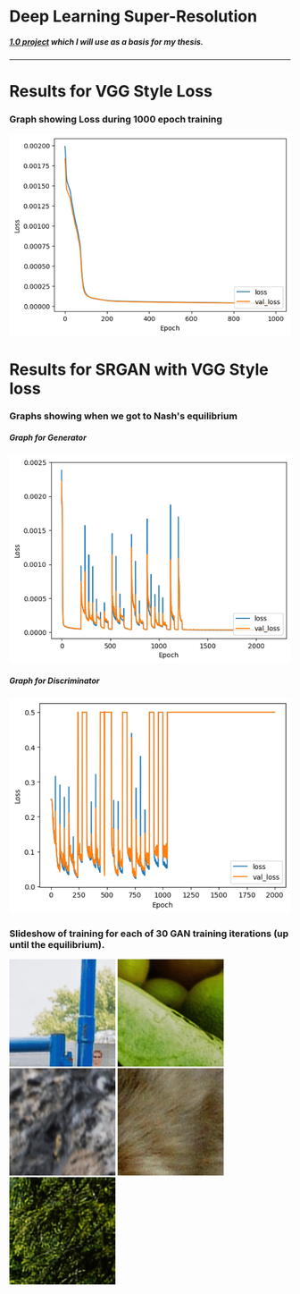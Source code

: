 # Deep Learning Super-Resolution

##### [1.0 project](https://github.com/Pakleni/Deep-Learning-Super-Resolution) which I will use as a basis for my thesis.

---

# Results for VGG Style Loss

### Graph showing Loss during 1000 epoch training

![](https://github.com/Pakleni/Deep-Learning-Super-Resolution2.0/blob/main/results/vgg_style/graph.png)

# Results for SRGAN with VGG Style loss

### Graphs showing when we got to Nash's equilibrium

##### Graph for Generator

![](https://github.com/Pakleni/Deep-Learning-Super-Resolution2.0/blob/main/results/srgan_vgg/graph1.png)

##### Graph for Discriminator

![](https://github.com/Pakleni/Deep-Learning-Super-Resolution2.0/blob/main/results/srgan_vgg/graph2.png)

### Slideshow of training for each of 30 GAN training iterations (up until the equilibrium).

![](https://github.com/Pakleni/Deep-Learning-Super-Resolution2.0/blob/main/results/srgan_vgg/3.gif)
![](https://github.com/Pakleni/Deep-Learning-Super-Resolution2.0/blob/main/results/srgan_vgg/1.gif)
![](https://github.com/Pakleni/Deep-Learning-Super-Resolution2.0/blob/main/results/srgan_vgg/0.gif)
![](https://github.com/Pakleni/Deep-Learning-Super-Resolution2.0/blob/main/results/srgan_vgg/4.gif)
![](https://github.com/Pakleni/Deep-Learning-Super-Resolution2.0/blob/main/results/srgan_vgg/6.gif)
